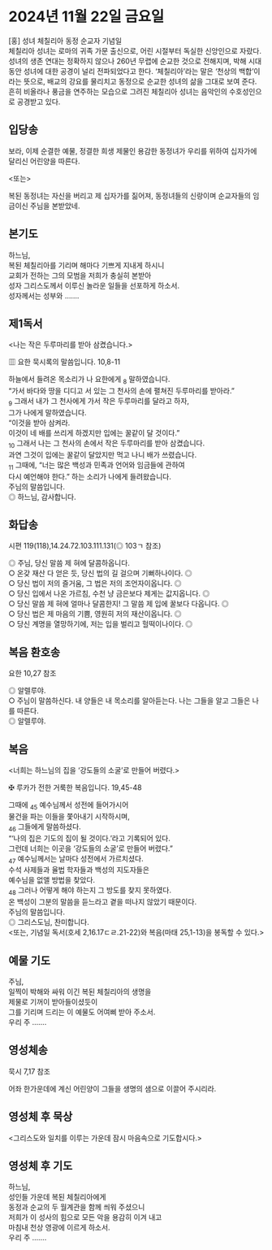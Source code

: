 # 2024년 11월 22일 금요일

[홍] 성녀 체칠리아 동정 순교자 기념일  
체칠리아 성녀는 로마의 귀족 가문 출신으로, 어린 시절부터 독실한 신앙인으로 자랐다. 성녀의 생존 연대는 정확하지 않으나 260년 무렵에 순교한 것으로 전해지며, 박해 시대 동안 성녀에 대한 공경이 널리 전파되었다고 한다. ‘체칠리아’라는 말은 ‘천상의 백합’이라는 뜻으로, 배교의 강요를 물리치고 동정으로 순교한 성녀의 삶을 그대로 보여 준다. 흔히 비올라나 풍금을 연주하는 모습으로 그려진 체칠리아 성녀는 음악인의 수호성인으로 공경받고 있다.


## 입당송

보라, 이제 순결한 예물, 정결한 희생 제물인 용감한 동정녀가 우리를 위하여 십자가에 달리신 어린양을 따른다.  
  
<또는>  
  
복된 동정녀는 자신을 버리고 제 십자가를 짊어져, 동정녀들의 신랑이며 순교자들의 임금이신 주님을 본받았네.  
## 본기도

하느님,  
복된 체칠리아를 기리며 해마다 기쁘게 지내게 하시니  
교회가 전하는 그의 모범을 저희가 충실히 본받아  
성자 그리스도께서 이루신 놀라운 일들을 선포하게 하소서.  
성자께서는 성부와 …….  
  
## 제1독서

<나는 작은 두루마리를 받아 삼켰습니다.>

▥ 요한 묵시록의 말씀입니다. 10,8-11

하늘에서 들려온 목소리가 나 요한에게 <sub>8</sub> 말하였습니다.  
“가서 바다와 땅을 디디고 서 있는 그 천사의 손에 펼쳐진 두루마리를 받아라.”  
<sub>9</sub> 그래서 내가 그 천사에게 가서 작은 두루마리를 달라고 하자,  
그가 나에게 말하였습니다.  
“이것을 받아 삼켜라.  
이것이 네 배를 쓰리게 하겠지만 입에는 꿀같이 달 것이다.”  
<sub>10</sub> 그래서 나는 그 천사의 손에서 작은 두루마리를 받아 삼켰습니다.  
과연 그것이 입에는 꿀같이 달았지만 먹고 나니 배가 쓰렸습니다.  
<sub>11</sub> 그때에, “너는 많은 백성과 민족과 언어와 임금들에 관하여  
다시 예언해야 한다.” 하는 소리가 나에게 들려왔습니다.  
주님의 말씀입니다.  
◎ 하느님, 감사합니다.  
  
## 화답송

시편 119(118),14.24.72.103.111.131(◎ 103ㄱ 참조)

◎ 주님, 당신 말씀 제 혀에 달콤하옵니다.  
○ 온갖 재산 다 얻은 듯, 당신 법의 길 걸으며 기뻐하나이다. ◎  
○ 당신 법이 저의 즐거움, 그 법은 저의 조언자이옵니다. ◎  
○ 당신 입에서 나온 가르침, 수천 냥 금은보다 제게는 값지옵니다. ◎  
○ 당신 말씀 제 혀에 얼마나 달콤한지! 그 말씀 제 입에 꿀보다 다옵니다. ◎  
○ 당신 법은 제 마음의 기쁨, 영원히 저의 재산이옵니다. ◎  
○ 당신 계명을 열망하기에, 저는 입을 벌리고 헐떡이나이다. ◎  
  
## 복음 환호송

요한 10,27 참조

◎ 알렐루야.  
○ 주님이 말씀하신다. 내 양들은 내 목소리를 알아듣는다. 나는 그들을 알고 그들은 나를 따른다.  
◎ 알렐루야.  
  
## 복음

<너희는 하느님의 집을 ‘강도들의 소굴’로 만들어 버렸다.>

✠ 루카가 전한 거룩한 복음입니다. 19,45-48

그때에 <sub>45</sub> 예수님께서 성전에 들어가시어  
물건을 파는 이들을 쫓아내기 시작하시며,  
<sub>46</sub> 그들에게 말씀하셨다.  
“‘나의 집은 기도의 집이 될 것이다.’라고 기록되어 있다.  
그런데 너희는 이곳을 ‘강도들의 소굴’로 만들어 버렸다.”  
<sub>47</sub> 예수님께서는 날마다 성전에서 가르치셨다.  
수석 사제들과 율법 학자들과 백성의 지도자들은  
예수님을 없앨 방법을 찾았다.  
<sub>48</sub> 그러나 어떻게 해야 하는지 그 방도를 찾지 못하였다.  
온 백성이 그분의 말씀을 듣느라고 곁을 떠나지 않았기 때문이다.  
주님의 말씀입니다.  
◎ 그리스도님, 찬미합니다.  
<또는, 기념일 독서(호세 2,16.17ㄷㄹ.21-22)와 복음(마태 25,1-13)을 봉독할 수 있다.>  
  
## 예물 기도

주님,  
일찍이 박해와 싸워 이긴 복된 체칠리아의 생명을  
제물로 기꺼이 받아들이셨듯이  
그를 기리며 드리는 이 예물도 어여삐 받아 주소서.  
우리 주 …….  
  
## 영성체송

묵시 7,17 참조

어좌 한가운데에 계신 어린양이 그들을 생명의 샘으로 이끌어 주시리라.  
  
## 영성체 후 묵상

<그리스도와 일치를 이루는 가운데 잠시 마음속으로 기도합시다.>  
## 영성체 후 기도

하느님,  
성인들 가운데 복된 체칠리아에게  
동정과 순교의 두 월계관을 함께 씌워 주셨으니  
저희가 이 성사의 힘으로 모든 악을 용감히 이겨 내고  
마침내 천상 영광에 이르게 하소서.  
우리 주 …….